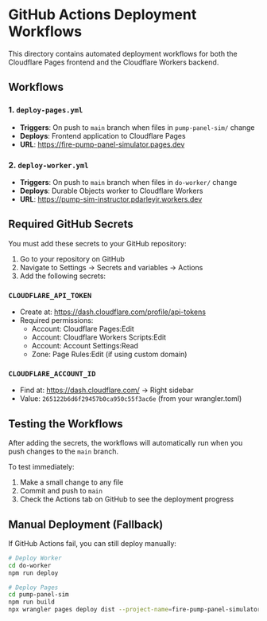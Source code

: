 # GitHub Actions Deployment Workflows

This directory contains automated deployment workflows for both the Cloudflare Pages frontend and the Cloudflare Workers backend.

## Workflows

### 1. `deploy-pages.yml`
- **Triggers**: On push to `main` branch when files in `pump-panel-sim/` change
- **Deploys**: Frontend application to Cloudflare Pages
- **URL**: https://fire-pump-panel-simulator.pages.dev

### 2. `deploy-worker.yml`
- **Triggers**: On push to `main` branch when files in `do-worker/` change
- **Deploys**: Durable Objects worker to Cloudflare Workers
- **URL**: https://pump-sim-instructor.pdarleyjr.workers.dev

## Required GitHub Secrets

You must add these secrets to your GitHub repository:

1. Go to your repository on GitHub
2. Navigate to Settings → Secrets and variables → Actions
3. Add the following secrets:

### `CLOUDFLARE_API_TOKEN`
- Create at: https://dash.cloudflare.com/profile/api-tokens
- Required permissions:
  - Account: Cloudflare Pages:Edit
  - Account: Cloudflare Workers Scripts:Edit
  - Account: Account Settings:Read
  - Zone: Page Rules:Edit (if using custom domain)

### `CLOUDFLARE_ACCOUNT_ID`
- Find at: https://dash.cloudflare.com/ → Right sidebar
- Value: `265122b6d6f29457b0ca950c55f3ac6e` (from your wrangler.toml)

## Testing the Workflows

After adding the secrets, the workflows will automatically run when you push changes to the `main` branch.

To test immediately:
1. Make a small change to any file
2. Commit and push to `main`
3. Check the Actions tab on GitHub to see the deployment progress

## Manual Deployment (Fallback)

If GitHub Actions fail, you can still deploy manually:

```bash
# Deploy Worker
cd do-worker
npm run deploy

# Deploy Pages
cd pump-panel-sim
npm run build
npx wrangler pages deploy dist --project-name=fire-pump-panel-simulator
```